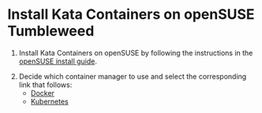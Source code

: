 # Install Kata Containers on openSUSE Tumbleweed

1. Install Kata Containers on openSUSE by following the instructions in the
[openSUSE install guide](opensuse-installation-guide.md).
<!--
You can ignore the content of this comment.
(test code run by test-install-docs.sh to validate code blocks this document)

```bash
$ echo "NOTE: this document is just a link to the generic openSUSE install guide located at:
https://raw.githubusercontent.com/kata-containers/documentation/master/install/opensuse-installation-guide.md

Please download this file and run kata-doc-to-script.sh again."
```
-->

2. Decide which container manager to use and select the corresponding link that follows:
   - [Docker](docker/opensuse-tumbleweed-docker-install.md)
   - [Kubernetes](../Developer-Guide.md#run-kata-containers-with-kubernetes)
